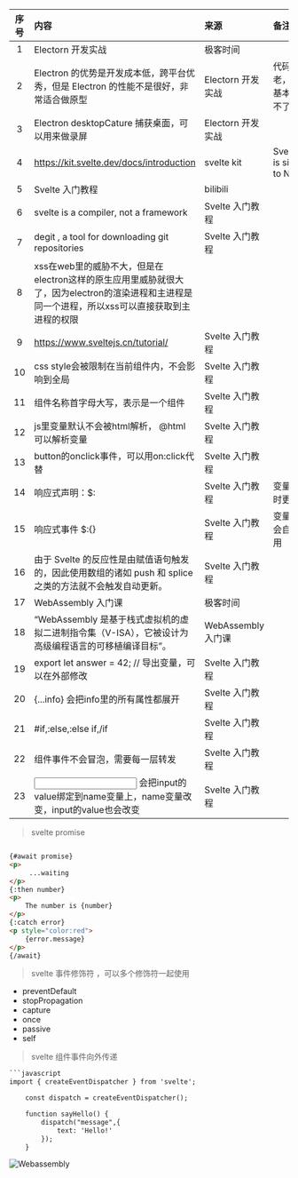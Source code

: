 | 序号  | 内容                                                                                   | 来源              | 备注                            | 类型      |
|:---:|:-------------------------------------------------------------------------------------|:----------------|:------------------------------|:--------|
|  1  | Electorn 开发实战                                                                        | 极客时间            |                               | course  |
|  2  | Electron 的优势是开发成本低，跨平台优秀，但是 Electron 的性能不是很好，非常适合做原型                                 | Electorn 开发实战   | 代码古老，例子基本都跑不了了                | course  |
|  3  | Electron desktopCature 捕获桌面，可以用来做录屏                                                  | Electorn 开发实战   |                               | course  |
|  4  | https://kit.svelte.dev/docs/introduction                                             | svelte kit      | SvelteKit is similar to Nuxt. | project |
|  5  | Svelte 入门教程                                                                          | bilibili        |                               | course  |
|  6  | svelte is a compiler, not a framework                                                | Svelte 入门教程     |                               | tip     |
|  7  | degit , a tool for downloading git repositories                                      | Svelte 入门教程     |                               | tip     |
|  8  | xss在web里的威胁不大，但是在electron这样的原生应用里威胁就很大了，因为electron的渲染进程和主进程是同一个进程，所以xss可以直接获取到主进程的权限 |                 |                               | summary |
|  9  | https://www.sveltejs.cn/tutorial/                                                    | Svelte 入门教程     |                               | site    |
| 10  | css style会被限制在当前组件内，不会影响到全局                                                          | Svelte 入门教程     |                               | tip     |
| 11  | 组件名称首字母大写，表示是一个组件                                                                    | Svelte 入门教程     |                               | tip     |
| 12  | js里变量默认不会被html解析， @html 可以解析变量                                                       | Svelte 入门教程     |                               | tip     |
| 13  | button的onclick事件，可以用on:click代替                                                       | Svelte 入门教程     |                               | tip     |
| 14  | 响应式声明：$:                                                                             | Svelte 入门教程     | 变量会时时更新                       | tip     |
| 15  | 响应式事件 $:{}                                                                           | Svelte 入门教程     | 变量更会会自动调用                     | tip     |
| 16 | 由于 Svelte 的反应性是由赋值语句触发的，因此使用数组的诸如 push 和 splice 之类的方法就不会触发自动更新。                      | Svelte 入门教程     |                               | tip     |
|17 | WebAssembly 入门课                                                                      | 极客时间            | | course |
|18| “WebAssembly 是基于栈式虚拟机的虚拟二进制指令集（V-ISA），它被设计为高级编程语言的可移植编译目标”。                          | WebAssembly 入门课 | | tip |
| 19 | export let answer = 42; // 导出变量，可以在外部修改                                              | Svelte 入门教程     | | tip |
|20 | {...info} 会把info里的所有属性都展开                                                            | Svelte 入门教程     | | tip |
|21 | #if,:else,:else if,/if                                                               | Svelte 入门教程     | | tip |
|22 | 组件事件不会冒泡，需要每一层转发 | Svelte 入门教程     | | tip |
|23 | <input bind:value={name}> 会把input的value绑定到name变量上，name变量改变，input的value也会改变 | Svelte 入门教程     | | tip |


> svelte promise
```html

{#await promise}
<p>
	 ...waiting
</p>
{:then number}
<p>
	The number is {number}
</p>
{:catch error}
<p style="color:red">
	{error.message}
</p>
{/await}
```

> svelte 事件修饰符 ，可以多个修饰符一起使用
- preventDefault 
- stopPropagation
- capture
- once
- passive
- self

> svelte 组件事件向外传递
```html
```javascript
import { createEventDispatcher } from 'svelte';

	const dispatch = createEventDispatcher();

	function sayHello() {
		dispatch("message",{
			text: 'Hello!'
		});
	}
```


![Webassembly](https://static001.geekbang.org/resource/image/8f/bc/8f41f7e3d643d6597dc7fd8b5eae02bc.png?wh=1920*1729)
